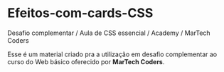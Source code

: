 # Efeitos-com-cards-CSS
Desafio complementar  / Aula de CSS essencial  /  Academy  / MarTech Coders

Esse é um material criado pra a utilização em desafio complementar ao curso do Web básico oferecido por **MarTech Coders**.
